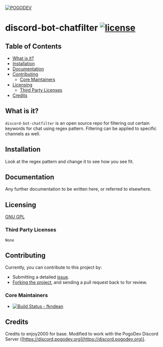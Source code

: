 [![POGODEV](https://github.com/pogodevorg/assets/blob/master/img/logo-github.png)](https://pogodev.org)

# discord-bot-chatfilter [![license](https://img.shields.io/github/license/pogodevorg/discord-bot-chatfilter.svg?maxAge=2592000?style=flat-square)](https://github.com/pogodevorg/discord-bot-chatfilter/blob/master/LICENSE)

## Table of Contents

* [What is it?](#what-is-it)
* [Installation](#installation)
* [Documentation](#documentation)
* [Contributing](#contributing)
  * [Core Maintainers](#core-maintainers)
* [Licensing](#licensing)
  * [Third Party Licenses](#third-party-licenses)
* [Credits](#credits)

## What is it?
`discord-bot-chatfilter` is an open source repo for filtering out certain keywords for chat using regex pattern.
Filtering can be applied to specific channels as well.

## Installation
Look at the regex pattern and change it to see how you see fit.

## Documentation
Any further documentation to be written here, or referred to elsewhere.

## Licensing
[GNU GPL](https://github.com/pogodevorg/discord-bot-chatfilter/blob/master/LICENSE)

### Third Party Licenses
    None

## Contributing
Currently, you can contribute to this project by:
* Submitting a detailed [issue](https://github.com/pogodevorg/discord-bot-chatfilter/issues/new).
* [Forking the project](https://github.com/pogodevorg/discord-bot-chatfilter/fork), and sending a pull request back to for review.

### Core Maintainers

* [![Build Status](https://github.com/fkndean.png?size=36) - fkndean](https://github.com/fkndean)

## Credits

Credits to enjoy2000 for base.
Modified to work with the PogoDev Discord Server ([https://discord.pogodev.org](https://discord.pogodev.org)).
